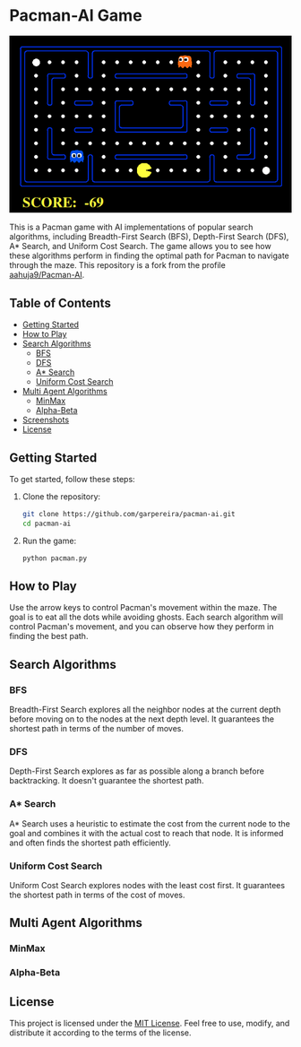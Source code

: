 # Pacman-AI Game

![Pacman-AI](/images/game_view.png)

This is a Pacman game with AI implementations of popular search algorithms, including Breadth-First Search (BFS), Depth-First Search (DFS), A* Search, and Uniform Cost Search. The game allows you to see how these algorithms perform in finding the optimal path for Pacman to navigate through the maze.
This repository is a fork from the profile [aahuja9/Pacman-AI](https://github.com/aahuja9/Pacman-AI).

## Table of Contents
- [Getting Started](#getting-started)
- [How to Play](#how-to-play)
- [Search Algorithms](#search-algorithms)
  - [BFS](#bfs)
  - [DFS](#dfs)
  - [A* Search](#a-search)
  - [Uniform Cost Search](#uniform-cost-search)
- [Multi Agent Algorithms](#search-algorithms)
  - [MinMax](#minmax)
  - [Alpha-Beta](#alpha-beta)
- [Screenshots](#screenshots)
- [License](#license)

## Getting Started

To get started, follow these steps:

1. Clone the repository:
   ```bash
   git clone https://github.com/garpereira/pacman-ai.git
   cd pacman-ai
   ```

2. Run the game:
   ```bash
   python pacman.py
   ```

## How to Play

Use the arrow keys to control Pacman's movement within the maze. The goal is to eat all the dots while avoiding ghosts. Each search algorithm will control Pacman's movement, and you can observe how they perform in finding the best path.

## Search Algorithms

### BFS

Breadth-First Search explores all the neighbor nodes at the current depth before moving on to the nodes at the next depth level. It guarantees the shortest path in terms of the number of moves.

### DFS

Depth-First Search explores as far as possible along a branch before backtracking. It doesn't guarantee the shortest path.

### A* Search

A* Search uses a heuristic to estimate the cost from the current node to the goal and combines it with the actual cost to reach that node. It is informed and often finds the shortest path efficiently.

### Uniform Cost Search

Uniform Cost Search explores nodes with the least cost first. It guarantees the shortest path in terms of the cost of moves.

##  Multi Agent Algorithms

### MinMax

### Alpha-Beta

## License

This project is licensed under the [MIT License](LICENSE). Feel free to use, modify, and distribute it according to the terms of the license.
